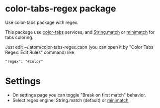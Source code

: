 # color-tabs-regex package

Use color-tabs package with regex.

This package use [color-tabs](https://github.com/paulpflug/color-tabs) services, and [String.match](https://developer.mozilla.org/en-US/docs/Web/JavaScript/Reference/Global_Objects/String/match) or [minimatch](https://github.com/isaacs/minimatch) for tabs coloring.

Just edit ~/.atom/color-tabs-regex.cson (you can open it by "Color Tabs Regex: Edit Rules" command) like

`
"regex": "#color"
`

# Settings

* On settings page you can toggle "Break on first match" behavior.
* Select regex engine: String.match (default) or [minimatch](https://github.com/isaacs/minimatch)
